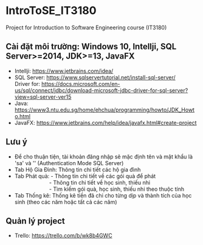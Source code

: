 # IntroToSE_IT3180
Project for Introduction to Software Engineering course (IT3180)

## Cài đặt môi trường: Windows 10, Intellji, SQL Server>=2014, JDK>=13, JavaFX 
* Intellji: https://www.jetbrains.com/idea/
* SQL Server: https://www.sqlservertutorial.net/install-sql-server/ \
  Driver for: https://docs.microsoft.com/en-us/sql/connect/jdbc/download-microsoft-jdbc-driver-for-sql-server?view=sql-server-ver15
* Java: https://www3.ntu.edu.sg/home/ehchua/programming/howto/JDK_Howto.html
* JavaFX: https://www.jetbrains.com/help/idea/javafx.html#create-project

## Lưu ý
* Để cho thuận tiện, tài khoản đăng nhập sẽ mặc định tên và mật khẩu là 'sa' và '' (Authentication Mode SQL Server)
* Tab Hộ Gia Đình: Thông tin chi tiết các hộ gia đình
* Tab Phát quà: 
                - Thông tin chi tiết về các gói quà để phát \
                &nbsp;&nbsp;&nbsp;&nbsp;&nbsp;&nbsp;&nbsp;&nbsp;&nbsp;&nbsp;&nbsp;&nbsp;&nbsp;&nbsp;&nbsp;&nbsp;&nbsp;&nbsp;&nbsp;&nbsp;&nbsp;&nbsp;&nbsp;- Thông tin chi tiết về học sinh, thiếu nhi \
                &nbsp;&nbsp;&nbsp;&nbsp;&nbsp;&nbsp;&nbsp;&nbsp;&nbsp;&nbsp;&nbsp;&nbsp;&nbsp;&nbsp;&nbsp;&nbsp;&nbsp;&nbsp;&nbsp;&nbsp;&nbsp;&nbsp;&nbsp;- Tìm kiếm gói quà, học sinh, thiếu nhi theo thuộc tính
* Tab Thống kê:    Thống kê tiền đã chi cho từng dịp và thành tích của học sinh (theo các năm hoặc tất cả các năm)

## Quản lý project
* Trello: https://trello.com/b/wk8b4GWC
